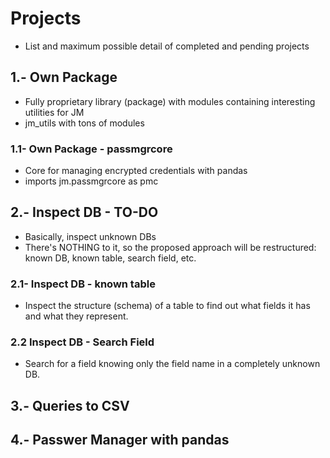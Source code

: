 # Projects
- List and maximum possible detail of completed and pending projects

## 1.- Own Package
- Fully proprietary library (package) with modules containing interesting utilities for JM
- jm_utils with tons of modules

### 1.1- Own Package - passmgrcore
- Core for managing encrypted credentials with pandas
- imports jm.passmgrcore as pmc

## 2.- Inspect DB - TO-DO
- Basically, inspect unknown DBs
- There's NOTHING to it, so the proposed approach will be restructured: known DB, known table, search field, etc.

### 2.1- Inspect DB - known table
- Inspect the structure (schema) of a table to find out what fields it has and what they represent.

### 2.2 Inspect DB - Search Field
- Search for a field knowing only the field name in a completely unknown DB.

## 3.- Queries to CSV

## 4.- Passwer Manager with pandas
